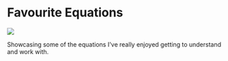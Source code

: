 # Favourite Equations
![](https://wikimedia.org/api/rest_v1/media/math/render/svg/4958785faae58310ca5ab69de1310e3aafd12b32)

Showcasing some of the equations I've really enjoyed getting to understand and work with.
